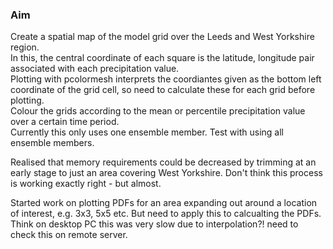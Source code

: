 ### Aim

Create a spatial map of the model grid over the Leeds and West Yorkshire region.  
In this, the central coordinate of each square is the latitude, longitude pair associated with each precipitation value.  
Plotting with pcolormesh interprets the coordiantes given as the bottom left coordinate of the grid cell, so need to calculate these for each grid before plotting.    
Colour the grids according to the mean or percentile precipitation value over a certain time period.  
Currently this only uses one ensemble member. Test with using all ensemble members.  

Realised that memory requirements could be decreased by trimming at an early stage to just an area covering West Yorkshire. Don't think this process is working exactly right - but almost.  

Started work on plotting PDFs for an area expanding out around a location of interest, e.g. 3x3, 5x5 etc. But need to apply this to calcualting the PDFs. 
Think on desktop PC this was very slow due to interpolation?! need to check this on remote server.  
